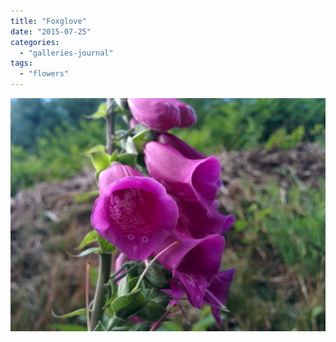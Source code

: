 ```yaml
---
title: "Foxglove"
date: "2015-07-25"
categories: 
  - "galleries-journal"
tags: 
  - "flowers"
---
```


[![](images/IMG_20150725_150555-scaled.jpg)](https://davidpeach.co.uk/wp-content/uploads/2023/05/IMG_20150725_150555-scaled.jpg)
